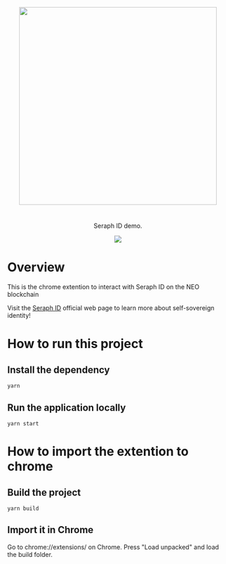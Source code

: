 <p align="center">
<img
    src="http://www.seraphid.io/assets/img/logo-dark.png"
    width="450px">
</p>
<h1></h1>
<p align="center">
  Seraph ID demo.
</p>

<p align="center">      
  <a href="https://github.com/swisscom-blockchain/seraph-id-sdk/blob/master/LICENSE">
    <img src="https://img.shields.io/badge/license-MIT-blue.svg?color=green">
  </a>
</p>

# Overview

This is the chrome extention to interact with Seraph ID on the NEO blockchain

Visit the [Seraph ID](http://www.seraphid.io/) official web page to learn more about self-sovereign identity!

# How to run this project

## Install the dependency


```
yarn
```

## Run the application locally

```
yarn start
```

# How to import the extention to chrome

## Build the project

```
yarn build
```

## Import it in Chrome

Go to  chrome://extensions/ on Chrome. Press "Load unpacked" and load the build folder.





